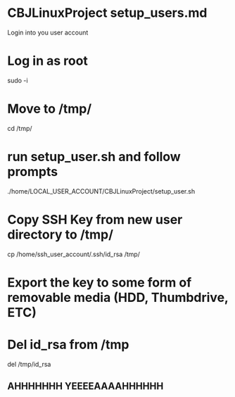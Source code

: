 # CBJLinuxProject setup_users.md

Login into you user account

# Log in as root

sudo -i

# Move to /tmp/

cd /tmp/

# run setup_user.sh and follow prompts

./home/LOCAL_USER_ACCOUNT/CBJLinuxProject/setup_user.sh

# Copy SSH Key from new user directory to /tmp/

cp /home/ssh_user_account/.ssh/id_rsa /tmp/

# Export the key to some form of removable media (HDD, Thumbdrive, ETC)

# Del id_rsa from /tmp

del /tmp/id_rsa


## AHHHHHHH YEEEEAAAAHHHHHH

